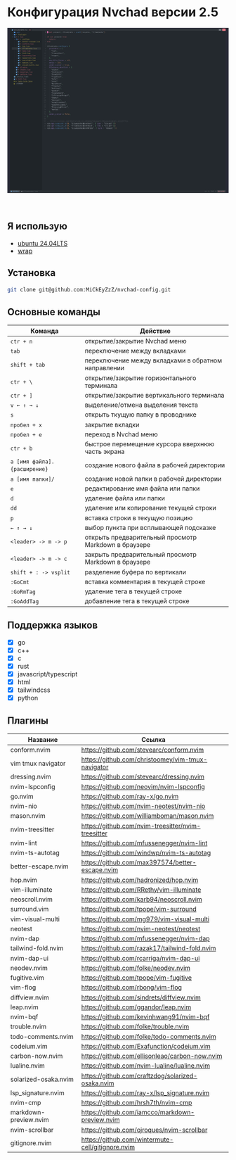 # Конфигурация Nvchad версии 2.5

<p align="center">
  <img src="images/img-1.png">
</p>
</br>

## Я использую

- [ubuntu 24.04LTS](https://ubuntu.com/download/desktop)
- [wrap](https://www.warp.dev/)

## Установка

```zsh
git clone git@github.com:MiCkEyZzZ/nvchad-config.git
```

## Основные команды

| Команда                      | Действие                                             |
| ---------------------------- | ---------------------------------------------------- |
| `ctr + n`                    | открытие/закрытие Nvchad меню                        |
| `tab`                        | переключение между вкладками                         |
| `shift + tab`                | переключение между вкладками в обратном направлении  |
| `ctr + \`                    | открытие/закрытие горизонтального терминала          |
| `ctr + ]`                    | открытие/закрытие вертикального терминала            |
| `v ← ↑ → ↓`                  | выделение/отмена выделения текста                    |
| `s`                          | открыть ткущую папку в проводнике                    |
| `пробел + x`                 | закрытие вкладки                                     |
| `пробел + e`                 | переход в Nvchad меню                                |
| `ctr + b`                    | быстрое перемещение курсора вверхнюю часть экрана    |
| `a [имя файла].{расширение}` | создание нового файла в рабочей директории           |
| `a [имя папки]/`             | создание новой папки в рабочей директории            |
| `e`                          | редактирование имя файла или папки                   |
| `d`                          | удаление файла или папки                             |
| `dd`                         | удаление или копирование текущей строки              |
| `p`                          | вставка строки в текущую позицию                     |
| `← ↑ → ↓`                    | выбор пункта при всплывающей подсказке               |
| `<leader> -> m -> p`         | открыть предварительный просмотр Markdown в браузере |
| `<leader> -> m -> c`         | закрыть предварительный просмотр Markdown в браузере |
| `shift + : -> vsplit`        | разделение буфера по вертикали                       |
| `:GoCmt`                     | вставка комментария в текущей строке                 |
| `:GoRmTag`                   | удаление тега в текущей строке                       |
| `:GoAddTag`                  | добавление тега в текущей строке                     |

## Поддержка языков

- [x] go
- [x] c++
- [x] c
- [x] rust
- [x] javascript/typescript
- [x] html
- [x] tailwindcss
- [x] python

## Плагины

| Название              | Ссылка                                             |
| --------------------- | -------------------------------------------------- |
| conform.nvim          | https://github.com/stevearc/conform.nvim           |
| vim tmux navigator    | https://github.com/christoomey/vim-tmux-navigator  |
| dressing.nvim         | https://github.com/stevearc/dressing.nvim          |
| nvim-lspconfig        | https://github.com/neovim/nvim-lspconfig           |
| go.nvim               | https://github.com/ray-x/go.nvim                   |
| nvim-nio              | https://github.com/nvim-neotest/nvim-nio           |
| mason.nvim            | https://github.com/williamboman/mason.nvim         |
| nvim-treesitter       | https://github.com/nvim-treesitter/nvim-treesitter |
| nvim-lint             | https://github.com/mfussenegger/nvim-lint          |
| nvim-ts-autotag       | https://github.com/windwp/nvim-ts-autotag          |
| better-escape.nvim    | https://github.com/max397574/better-escape.nvim    |
| hop.nvim              | https://github.com/hadronized/hop.nvim             |
| vim-illuminate        | https://github.com/RRethy/vim-illuminate           |
| neoscroll.nvim        | https://github.com/karb94/neoscroll.nvim           |
| surround.vim          | https://github.com/tpope/vim-surround              |
| vim-visual-multi      | https://github.com/mg979/vim-visual-multi          |
| neotest               | https://github.com/nvim-neotest/neotest            |
| nvim-dap              | https://github.com/mfussenegger/nvim-dap           |
| tailwind-fold.nvim    | https://github.com/razak17/tailwind-fold.nvim      |
| nvim-dap-ui           | https://github.com/rcarriga/nvim-dap-ui            |
| neodev.nvim           | https://github.com/folke/neodev.nvim               |
| fugitive.vim          | https://github.com/tpope/vim-fugitive              |
| vim-flog              | https://github.com/rbong/vim-flog                  |
| diffview.nvim         | https://github.com/sindrets/diffview.nvim          |
| leap.nvim             | https://github.com/ggandor/leap.nvim               |
| nvim-bqf              | https://github.com/kevinhwang91/nvim-bqf           |
| trouble.nvim          | https://github.com/folke/trouble.nvim              |
| todo-comments.nvim    | https://github.com/folke/todo-comments.nvim        |
| codeium.vim           | https://github.com/Exafunction/codeium.vim         |
| carbon-now.nvim       | https://github.com/ellisonleao/carbon-now.nvim     |
| lualine.nvim          | https://github.com/nvim-lualine/lualine.nvim       |
| solarized-osaka.nvim  | https://github.com/craftzdog/solarized-osaka.nvim  |
| lsp_signature.nvim    | https://github.com/ray-x/lsp_signature.nvim        |
| nvim-cmp              | https://github.com/hrsh7th/nvim-cmp                |
| markdown-preview.nvim | https://github.com/iamcco/markdown-preview.nvim    |
| nvim-scrollbar        | https://github.com/ojroques/nvim-scrollbar         |
| gitignore.nvim        | https://github.com/wintermute-cell/gitignore.nvim  |
